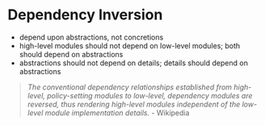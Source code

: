 # Dependency Inversion

* depend upon abstractions, not concretions
* high-level modules should not depend on low-level modules; both should depend on abstractions
* abstractions should not depend on details; details should depend on abstractions

> _The conventional dependency relationships established from high-level, policy-setting modules to low-level, dependency modules are reversed, thus rendering high-level modules independent of the low-level module implementation details._ - Wikipedia